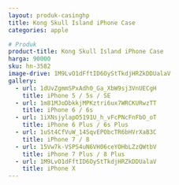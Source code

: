 ```yaml
---
layout: produk-casinghp
title: Kong Skull Island iPhone Case
categories: apple

# Produk
product-title: Kong Skull Island iPhone Case
harga: 90000
sku: hn-3582
image-drive: 1M9LvO1dFftID6OyStTkdjHRZkDDUalaV
gallery:
  - url: 1dUvZgmmSPxAdh0_Ga_XbW9sj3VnUECgH
    title: iPhone 5 / 5s / SE
  - url: 1m81MJoDbkkjMPKztri6ux7WRCKURwzTT
    title: iPhone 6 / 6s
  - url: 1iXNsjylapO5191U_h_vFcPNcFnFbO_oT
    title: iPhone 6 Plus / 6s Plus
  - url: 1uSt4CfVuW_14SqvEPObcTR6bHVrXaB3C
    title: iPhone 7 / 8
  - url: 15Vw7k-VSPS4uN6VH06ceYOHbLZzQWtbV
    title: iPhone 7 Plus / 8 Plus
  - url: 1M9LvO1dFftID6OyStTkdjHRZkDDUalaV
    title: iPhone X
---
```

